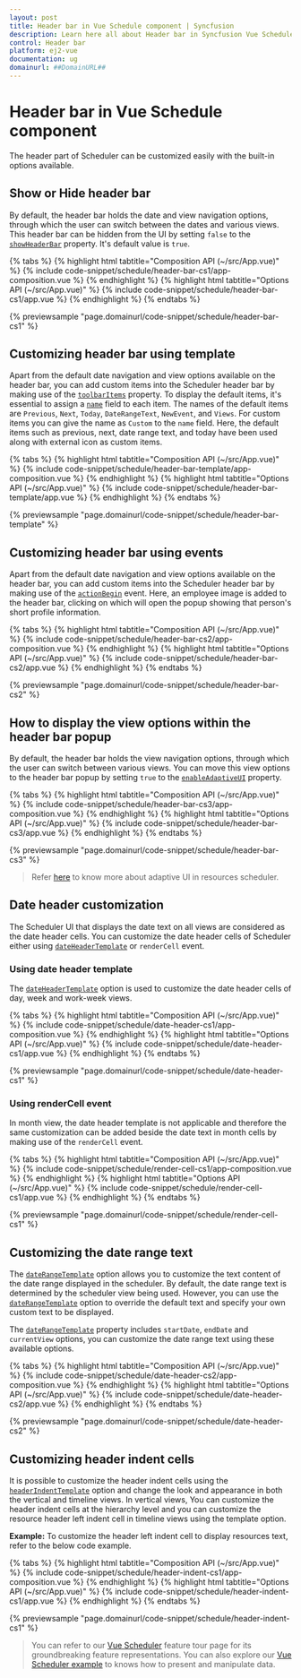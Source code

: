 ```yaml
---
layout: post
title: Header bar in Vue Schedule component | Syncfusion
description: Learn here all about Header bar in Syncfusion Vue Schedule component of Syncfusion Essential JS 2 and more.
control: Header bar 
platform: ej2-vue
documentation: ug
domainurl: ##DomainURL##
---
```


# Header bar in Vue Schedule component

The header part of Scheduler can be customized easily with the built-in options available.

## Show or Hide header bar

By default, the header bar holds the date and view navigation options, through which the user can switch between the dates and various views. This header bar can be hidden from the UI by setting `false` to the [`showHeaderBar`](../api/schedule/#showheaderbar) property. It's default value is `true`.

{% tabs %}
{% highlight html tabtitle="Composition API (~/src/App.vue)" %}
{% include code-snippet/schedule/header-bar-cs1/app-composition.vue %}
{% endhighlight %}
{% highlight html tabtitle="Options API (~/src/App.vue)" %}
{% include code-snippet/schedule/header-bar-cs1/app.vue %}
{% endhighlight %}
{% endtabs %}
        
{% previewsample "page.domainurl/code-snippet/schedule/header-bar-cs1" %}

## Customizing header bar using template

Apart from the default date navigation and view options available on the header bar, you can add custom items into the Scheduler header bar by making use of the [`toolbarItems`](https://ej2.syncfusion.com/vue/documentation/api/schedule/#toolbaritems) property. To display the default items, it's essential to assign a [`name`](https://ej2.syncfusion.com/vue/documentation/api/schedule/toolbarItemModel/#name) field to each item. The names of the default items are `Previous`, `Next`, `Today`, `DateRangeText`, `NewEvent`, and `Views`. For custom items you can give the name as `Custom` to the `name` field. Here, the default items such as previous, next, date range text, and today have been used along with external icon as custom items.

{% tabs %}
{% highlight html tabtitle="Composition API (~/src/App.vue)" %}
{% include code-snippet/schedule/header-bar-template/app-composition.vue %}
{% endhighlight %}
{% highlight html tabtitle="Options API (~/src/App.vue)" %}
{% include code-snippet/schedule/header-bar-template/app.vue %}
{% endhighlight %}
{% endtabs %}

{% previewsample "page.domainurl/code-snippet/schedule/header-bar-template" %}

## Customizing header bar using events

Apart from the default date navigation and view options available on the header bar, you can add custom items into the Scheduler header bar by making use of the [`actionBegin`](https://ej2.syncfusion.com/vue/documentation/api/schedule#actionbegin) event. Here, an employee image is added to the header bar, clicking on which will open the popup showing that person's short profile information.

{% tabs %}
{% highlight html tabtitle="Composition API (~/src/App.vue)" %}
{% include code-snippet/schedule/header-bar-cs2/app-composition.vue %}
{% endhighlight %}
{% highlight html tabtitle="Options API (~/src/App.vue)" %}
{% include code-snippet/schedule/header-bar-cs2/app.vue %}
{% endhighlight %}
{% endtabs %}
        
{% previewsample "page.domainurl/code-snippet/schedule/header-bar-cs2" %}

## How to display the view options within the header bar popup

By default, the header bar holds the view navigation options, through which the user can switch between various views. You can move this view options to the header bar popup by setting `true` to the [`enableAdaptiveUI`](../api/schedule/#enableadaptiveui) property.

{% tabs %}
{% highlight html tabtitle="Composition API (~/src/App.vue)" %}
{% include code-snippet/schedule/header-bar-cs3/app-composition.vue %}
{% endhighlight %}
{% highlight html tabtitle="Options API (~/src/App.vue)" %}
{% include code-snippet/schedule/header-bar-cs3/app.vue %}
{% endhighlight %}
{% endtabs %}
        
{% previewsample "page.domainurl/code-snippet/schedule/header-bar-cs3" %}

> Refer [here](./resources/#adaptive-ui-in-desktop) to know more about adaptive UI in resources scheduler.

## Date header customization

The Scheduler UI that displays the date text on all views are considered as the date header cells. You can customize the date header cells of Scheduler either using [`dateHeaderTemplate`](../api/schedule/#dateheadertemplate) or `renderCell` event.

### Using date header template

The [`dateHeaderTemplate`](../api/schedule/#dateheadertemplate) option is used to customize the date header cells of day, week and work-week views.

{% tabs %}
{% highlight html tabtitle="Composition API (~/src/App.vue)" %}
{% include code-snippet/schedule/date-header-cs1/app-composition.vue %}
{% endhighlight %}
{% highlight html tabtitle="Options API (~/src/App.vue)" %}
{% include code-snippet/schedule/date-header-cs1/app.vue %}
{% endhighlight %}
{% endtabs %}
        
{% previewsample "page.domainurl/code-snippet/schedule/date-header-cs1" %}

### Using renderCell event

In month view, the date header template is not applicable and therefore the same customization can be added beside the date text in month cells by making use of the `renderCell` event.

{% tabs %}
{% highlight html tabtitle="Composition API (~/src/App.vue)" %}
{% include code-snippet/schedule/render-cell-cs1/app-composition.vue %}
{% endhighlight %}
{% highlight html tabtitle="Options API (~/src/App.vue)" %}
{% include code-snippet/schedule/render-cell-cs1/app.vue %}
{% endhighlight %}
{% endtabs %}
        
{% previewsample "page.domainurl/code-snippet/schedule/render-cell-cs1" %}

## Customizing the date range text

The [`dateRangeTemplate`](https://ej2.syncfusion.com/vue/documentation/api/schedule/#daterangetemplate) option allows you to customize the text content of the date range displayed in the scheduler. By default, the date range text is determined by the scheduler view being used. However, you can use the [`dateRangeTemplate`](https://ej2.syncfusion.com/vue/documentation/api/schedule/#daterangetemplate) option to override the default text and specify your own custom text to be displayed.

The [`dateRangeTemplate`](https://ej2.syncfusion.com/vue/documentation/api/schedule/#daterangetemplate) property includes `startDate`, `endDate` and `currentView` options, you can customize the date range text using these available options.

{% tabs %}
{% highlight html tabtitle="Composition API (~/src/App.vue)" %}
{% include code-snippet/schedule/date-header-cs2/app-composition.vue %}
{% endhighlight %}
{% highlight html tabtitle="Options API (~/src/App.vue)" %}
{% include code-snippet/schedule/date-header-cs2/app.vue %}
{% endhighlight %}
{% endtabs %}
        
{% previewsample "page.domainurl/code-snippet/schedule/date-header-cs2" %}

## Customizing header indent cells

It is possible to customize the header indent cells using the [`headerIndentTemplate`](https://ej2.syncfusion.com/vue/documentation/api/schedule#headerindenttemplate) option and change the look and appearance in both the vertical and timeline views. In vertical views, You can customize the header indent cells at the hierarchy level and you can customize the resource header left indent cell in timeline views using the template option.

**Example:** To customize the header left indent cell to display resources text, refer to the below code example.

{% tabs %}
{% highlight html tabtitle="Composition API (~/src/App.vue)" %}
{% include code-snippet/schedule/header-indent-cs1/app-composition.vue %}
{% endhighlight %}
{% highlight html tabtitle="Options API (~/src/App.vue)" %}
{% include code-snippet/schedule/header-indent-cs1/app.vue %}
{% endhighlight %}
{% endtabs %}
        
{% previewsample "page.domainurl/code-snippet/schedule/header-indent-cs1" %}

> You can refer to our [Vue Scheduler](https://www.syncfusion.com/vue-components/vue-scheduler) feature tour page for its groundbreaking feature representations. You can also explore our [Vue Scheduler example](https://ej2.syncfusion.com/vue/demos/#/material/schedule/overview.html) to knows how to present and manipulate data.